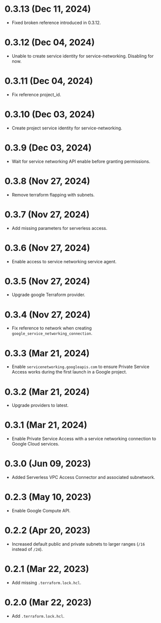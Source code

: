 # 0.3.13 (Dec 11, 2024)
* Fixed broken reference introduced in 0.3.12.

# 0.3.12 (Dec 04, 2024)
* Unable to create service identity for service-networking. Disabling for now.

# 0.3.11 (Dec 04, 2024)
* Fix reference project_id.

# 0.3.10 (Dec 03, 2024)
* Create project service identity for service-networking.

# 0.3.9 (Dec 03, 2024)
* Wait for service networking API enable before granting permissions.

# 0.3.8 (Nov 27, 2024)
* Remove terraform flapping with subnets.

# 0.3.7 (Nov 27, 2024)
* Add missing parameters for serverless access.

# 0.3.6 (Nov 27, 2024)
* Enable access to service networking service agent.

# 0.3.5 (Nov 27, 2024)
* Upgrade google Terraform provider.

# 0.3.4 (Nov 27, 2024)
* Fix reference to network when creating `google_service_networking_connection`.

# 0.3.3 (Mar 21, 2024)
* Enable `servicenetworking.googleapis.com` to ensure Private Service Access works during the first launch in a Google project.

# 0.3.2 (Mar 21, 2024)
* Upgrade providers to latest.

# 0.3.1 (Mar 21, 2024)
* Enable Private Service Access with a service networking connection to Google Cloud services.

# 0.3.0 (Jun 09, 2023)
* Added Serverless VPC Access Connector and associated subnetwork.

# 0.2.3 (May 10, 2023)
* Enable Google Compute API.

# 0.2.2 (Apr 20, 2023)
* Increased default public and private subnets to larger ranges (`/16` instead of `/24`).

# 0.2.1 (Mar 22, 2023)
* Add missing `.terraform.lock.hcl`.

# 0.2.0 (Mar 22, 2023)
* Add `.terraform.lock.hcl`.
